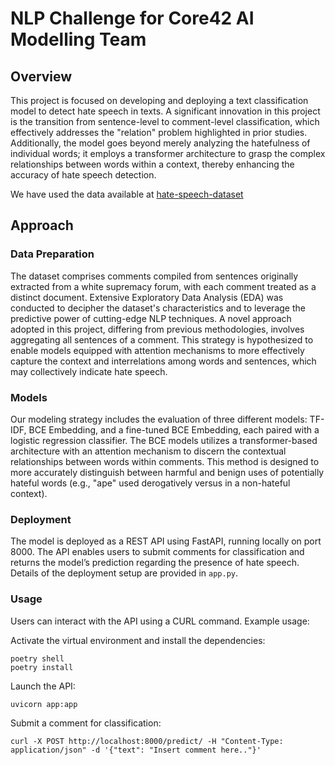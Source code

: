 # NLP Challenge for Core42 AI Modelling Team

## Overview

This project is focused on developing and deploying a text classification model to detect hate speech in texts. A significant innovation in this project is the transition from sentence-level to comment-level classification, which effectively addresses the "relation" problem highlighted in prior studies. Additionally, the model goes beyond merely analyzing the hatefulness of individual words; it employs a transformer architecture to grasp the complex relationships between words within a context, thereby enhancing the accuracy of hate speech detection.

We have used the data available at [hate-speech-dataset](https://github.com/Vicomtech/hate-speech-dataset/tree/master?tab=readme-ov-file)

## Approach

### Data Preparation

The dataset comprises comments compiled from sentences originally extracted from a white supremacy forum, with each comment treated as a distinct document. Extensive Exploratory Data Analysis (EDA) was conducted to decipher the dataset's characteristics and to leverage the predictive power of cutting-edge NLP techniques. A novel approach adopted in this project, differing from previous methodologies, involves aggregating all sentences of a comment. This strategy is hypothesized to enable models equipped with attention mechanisms to more effectively capture the context and interrelations among words and sentences, which may collectively indicate hate speech.

### Models

Our modeling strategy includes the evaluation of three different models: TF-IDF, BCE Embedding, and a fine-tuned BCE Embedding, each paired with a logistic regression classifier. The BCE models utilizes a transformer-based architecture with an attention mechanism to discern the contextual relationships between words within comments. This method is designed to more accurately distinguish between harmful and benign uses of potentially hateful words (e.g., "ape" used derogatively versus in a non-hateful context).

### Deployment

The model is deployed as a REST API using FastAPI, running locally on port 8000. The API enables users to submit comments for classification and returns the model’s prediction regarding the presence of hate speech. Details of the deployment setup are provided in `app.py`.

### Usage

Users can interact with the API using a CURL command. Example usage:

Activate the virtual environment and install the dependencies:

```
poetry shell
poetry install
```
Launch the API:

```
uvicorn app:app
```

Submit a comment for classification:

```
curl -X POST http://localhost:8000/predict/ -H "Content-Type: application/json" -d '{"text": "Insert comment here.."}' 
```
